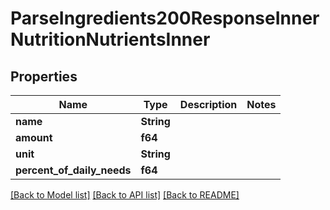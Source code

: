 # ParseIngredients200ResponseInnerNutritionNutrientsInner

## Properties

Name | Type | Description | Notes
------------ | ------------- | ------------- | -------------
**name** | **String** |  | 
**amount** | **f64** |  | 
**unit** | **String** |  | 
**percent_of_daily_needs** | **f64** |  | 

[[Back to Model list]](../README.md#documentation-for-models) [[Back to API list]](../README.md#documentation-for-api-endpoints) [[Back to README]](../README.md)


